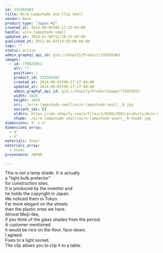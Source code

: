 ```yaml
---
id: 333582403
title: Wire Lampshade and Clip Small
vendor: None
product_type: "Japan #2"
created_at: 2014-08-05T00:17:25-04:00
handle: wire-lampshade-small
updated_at: 2024-01-04T12:16:33-05:00
published_at: 2011-06-02T14:59:00-04:00
tags: ""
status: active
admin_graphql_api_id: gid://shopify/Product/333582403
images:
  - id: 776925851
    alt: ""
    position: 1
    product_id: 333582403
    created_at: 2014-08-05T00:17:27-04:00
    updated_at: 2014-08-05T00:17:27-04:00
    admin_graphql_api_id: gid://shopify/ProductImage/776925851
    width: 1024
    height: 1024
    src: ./wire-lampshade-small/wire-lampshade-small__0.jpg
    variant_ids: []
    oldSrc: https://cdn.shopify.com/s/files/1/0589/2901/products/Wire-Lamp-and-Clip-Small.jpeg?v=1407212247
    thumb: ./wire-lampshade-small/wire-lampshade-small__0-thumb.jpg
dimensions: 4" x 4"
dimensions_array:
  - 4"
  - 4"
materials: Steel
materials_array:
  - Steel
provenance: JAPAN

---
```


This is not a lamp shade. It is actually  
a "light bulb protector"  
for construction sites.  
It is produced by the inventor and  
he holds the copyright in Japan.  
We noticed them in Tokyo.  
Far more elegant on the streets  
than the plastic ones we have.  
Almost Meiji-like,  
if you think of the glass shades from the period.  
A customer mentioned  
it would be nice on the floor, face-down.  
I agreed.  
Fixes to a light socket.  
The clip allows you to clip it to a table.